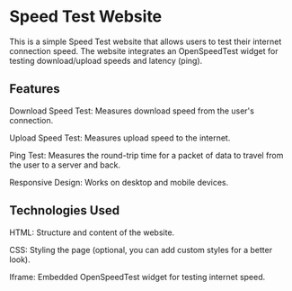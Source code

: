 <h1>Speed Test Website</h1>
This is a simple Speed Test website that allows users to test their internet connection speed. The website integrates an OpenSpeedTest widget for testing download/upload speeds and latency (ping).

<h2>Features</h2>
Download Speed Test: Measures download speed from the user's connection.

Upload Speed Test: Measures upload speed to the internet.

Ping Test: Measures the round-trip time for a packet of data to travel from the user to a server and back.

Responsive Design: Works on desktop and mobile devices.

<h2>Technologies Used</h2>
HTML: Structure and content of the website.

CSS: Styling the page (optional, you can add custom styles for a better look).

Iframe: Embedded OpenSpeedTest widget for testing internet speed.
